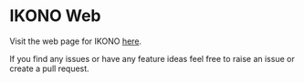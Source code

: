 # IKONO Web

Visit the web page for IKONO [here](https://ikono.will-kelly.co.uk).

If you find any issues or have any feature ideas feel free to raise an issue or create a pull request.
